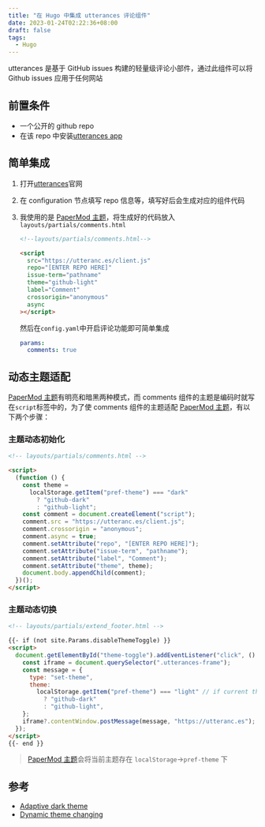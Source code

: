 ```yaml
---
title: "在 Hugo 中集成 utterances 评论组件"
date: 2023-01-24T02:22:36+08:00
draft: false
tags:
  - Hugo
---
```


utterances 是基于 GitHub issues 构建的轻量级评论小部件，通过此组件可以将 Github issues 应用于任何网站

## 前置条件

- 一个公开的 github repo
- 在该 repo 中安装[utterances app](https://github.com/apps/utterances)

## 简单集成

1. 打开[utterances](https://utteranc.es/)官网
2. 在 configuration 节点填写 repo 信息等，填写好后会生成对应的组件代码
3. 我使用的是 [PaperMod 主题][1]，将生成好的代码放入`layouts/partials/comments.html`

   ```html
   <!--layouts/partials/comments.html-->

   <script
     src="https://utteranc.es/client.js"
     repo="[ENTER REPO HERE]"
     issue-term="pathname"
     theme="github-light"
     label="Comment"
     crossorigin="anonymous"
     async
   ></script>
   ```

   然后在`config.yaml`中开启评论功能即可简单集成

   ```yaml
   params:
     comments: true
   ```

## 动态主题适配

[PaperMod 主题][1]有明亮和暗黑两种模式，而 comments 组件的主题是编码时就写在`script`标签中的，为了使 comments 组件的主题适配 [PaperMod 主题][1]，有以下两个步骤：

### 主题动态初始化

```html
<!-- layouts/partials/comments.html -->

<script>
  (function () {
    const theme =
      localStorage.getItem("pref-theme") === "dark"
        ? "github-dark"
        : "github-light";
    const comment = document.createElement("script");
    comment.src = "https://utteranc.es/client.js";
    comment.crossorigin = "anonymous";
    comment.async = true;
    comment.setAttribute("repo", "[ENTER REPO HERE]");
    comment.setAttribute("issue-term", "pathname");
    comment.setAttribute("label", "Comment");
    comment.setAttribute("theme", theme);
    document.body.appendChild(comment);
  })();
</script>
```

### 主题动态切换

```html
<!-- layouts/partials/extend_footer.html -->

{{- if (not site.Params.disableThemeToggle) }}
<script>
  document.getElementById("theme-toggle").addEventListener("click", () => {
    const iframe = document.querySelector(".utterances-frame");
    const message = {
      type: "set-theme",
      theme:
        localStorage.getItem("pref-theme") === "light" // if current theme is light, then set comment widget's theme to dark, otherwise light.
          ? "github-dark"
          : "github-light",
    };
    iframe?.contentWindow.postMessage(message, "https://utteranc.es");
  });
</script>
{{- end }}
```

> [PaperMod 主题][1]会将当前主题存在 `localStorage`->`pref-theme` 下

## 参考

- [Adaptive dark theme](https://github.com/utterance/utterances/issues/299#issuecomment-626125665)
- [Dynamic theme changing](https://github.com/utterance/utterances/issues/549#issuecomment-907606127)

[1]: https://github.com/adityatelange/hugo-PaperMod
